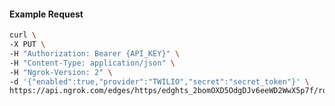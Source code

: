 <!-- Code generated for API Clients. DO NOT EDIT. -->

#### Example Request

```bash
curl \
-X PUT \
-H "Authorization: Bearer {API_KEY}" \
-H "Content-Type: application/json" \
-H "Ngrok-Version: 2" \
-d '{"enabled":true,"provider":"TWILIO","secret":"secret_token"}' \
https://api.ngrok.com/edges/https/edghts_2bomOXD5OdgDJv6eeWD2WwX5p7f/routes/edghtsrt_2bomOSQlv7uDPjs36yWaQbqH1In/webhook_verification
```
